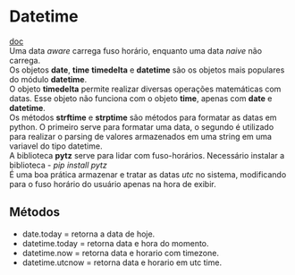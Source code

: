 # Datetime
[doc](https://docs.python.org/3/library/datetime.html)\
Uma data *aware* carrega fuso horário, enquanto uma data *naive* não carrega.\
Os objetos **date**, **time** **timedelta** e **datetime**  são os objetos mais populares do módulo **datetime**.\
O objeto **timedelta** permite realizar diversas operações matemáticas com datas. Esse objeto não funciona com o objeto **time**, apenas com **date** e **datetime**.\
Os métodos **strftime** e **strptime** são métodos para formatar as datas em python. O primeiro serve para formatar uma data, o segundo é utilizado para realizar o parsing de valores armazenados em uma string em uma variavel do tipo datetime.\
A biblioteca **pytz** serve para lidar com fuso-horários. Necessário instalar a biblioteca - *pip install pytz*\
É uma boa prática armazenar e tratar as datas *utc* no sistema, modificando para o fuso horário do usuário apenas na hora de exibir.

## Métodos
 - date.today = retorna a data de hoje.
 - datetime.today = retorna data e hora do momento.
 - datetime.now = retorna data e horario com timezone.
 - datetime.utcnow = retorna data e horario em utc time.


